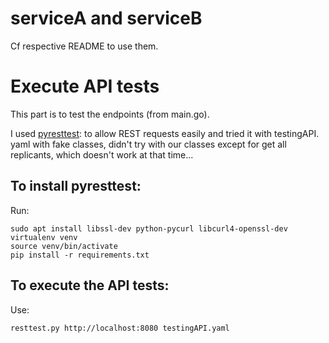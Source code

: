 # serviceA and serviceB

Cf respective README to use them.

# Execute API tests

This part is to test the endpoints (from main.go). 

I used [pyresttest](https://github.com/svanoort/pyresttest): to allow REST 
requests easily and tried it with testingAPI.
yaml with fake classes, didn't try with our classes except for get all 
replicants, which doesn't work at that time...

## To install pyresttest:

Run:
```
sudo apt install libssl-dev python-pycurl libcurl4-openssl-dev
virtualenv venv
source venv/bin/activate
pip install -r requirements.txt
```

## To execute the API tests:

Use:
```
resttest.py http://localhost:8080 testingAPI.yaml
```
